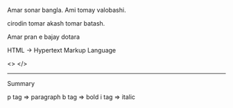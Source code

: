 Amar sonar bangla. Ami tomay valobashi.

cirodin tomar akash tomar batash.

Amar pran e bajay dotara

HTML -> Hypertext Markup Language

<> </>

---

Summary

p tag => paragraph
b tag => bold
i tag => italic
